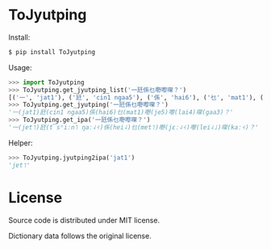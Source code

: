 # ToJyutping

Install:

```sh
$ pip install ToJyutping
```

Usage:

```python
>>> import ToJyutping
>>> ToJyutping.get_jyutping_list('一瓩係乜嘢嚟㗎？')
[('一', 'jat1'), ('瓩', 'cin1 ngaa5'), ('係', 'hai6'), ('乜', 'mat1'), ('嘢', 'je5'), ('嚟', 'lai4'), ('㗎', 'gaa3'), ('？', None)]
>>> ToJyutping.get_jyutping('一瓩係乜嘢嚟㗎？')
'一(jat1)瓩(cin1 ngaa5)係(hai6)乜(mat1)嘢(je5)嚟(lai4)㗎(gaa3)？'
>>> ToJyutping.get_ipa('一瓩係乜嘢嚟㗎？')
'一(jɐt˥)瓩(t͡sʰiːn˥ ŋaː˨˧)係(hɐi˨)乜(mɐt˥)嘢(jɛː˨˧)嚟(lɐi˨˩)㗎(kaː˧)？'
```

Helper:

```python
>>> ToJyutping.jyutping2ipa('jat1')
'jɐt˥'
```

# License

Source code is distributed under MIT license.

Dictionary data follows the original license.
